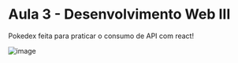<h1> Aula 3 - Desenvolvimento Web III</h1>

<p>Pokedex feita para praticar o consumo de API com react!</p>

![image](https://user-images.githubusercontent.com/88465619/229377858-4ee9d74f-e208-47ed-9e6e-e87a4bdbbdba.png)
